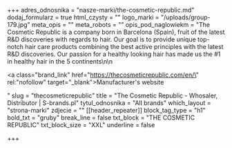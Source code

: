 +++
adres_odnosnika = "nasze-marki/the-cosmetic-republic.md"
dodaj_formularz = true
html_czysty = ""
logo_marki = "/uploads/group-179.jpg"
meta_opis = ""
meta_robots = ""
opis_pod_naglowiekm = "The Cosmetic Republic is a company born in Barcelona (Spain), fruit of the latest R&D discoveries with regards to hair. Our goal is to provide unique top-notch hair care products combining the best active principles with the latest R&D discoveries. Our passion for a healthy looking hair has made us the #1 in healthy hair in the 5 continents\n\n    <p><a class=\"brand_link\" href=\"https://thecosmeticrepublic.com/en/\" rel:\"nofollow\" target=\"_blank\">Manufacturer's website</a></p>"
slug = "thecosmeticrepublic"
title = "The Cosmetic Republic - Whosaler, Distributor | S-brands.pl"
tytul_odnosnika = "All brands"
which_layout = "strona-marki"
zdjecie = ""
[[header_repeater]]
block_tag_type = "h1"
bold_txt = "gruby"
break_line = false
txt_block = "THE COSMETIC REPUBLIC"
txt_block_size = "XXL"
underline = false

+++
